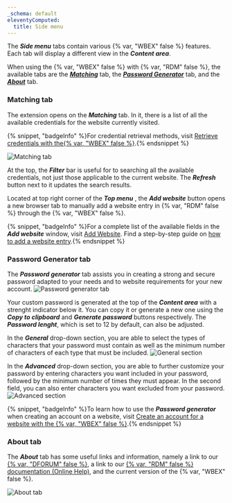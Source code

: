 ```yaml
---
_schema: default
eleventyComputed:
  title: Side menu
---
```

The ***Side menu*** tabs contain various {% var, "WBEX" false %} features. Each tab will display a different view in the ***Content area***.

When using the {% var, "WBEX" false %} with {% var, "RDM" false %}, the available tabs are the [***Matching***](#matching-tab) tab, the [***Password Generator***](#password-generator-tab) tab, and the [***About***](#about-tab) tab.

### Matching tab

The extension opens on the ***Matching*** tab. In it, there is a list of all the available credentials for the website currently visited.

{% snippet, "badgeInfo" %}For credential retrieval methods, visit [Retrieve credentials with the{% var, "WBEX" false %}](/workspace/workspace-browser-extension/remote-desktop-manager/using-workspace-browser-extension/retrieve-credentials/).{% endsnippet %}

![Matching tab](https://cdnweb.devolutions.net/docs/WEBX4013_2024_2.png "Matching tab")

At the top, the ***Filter*** bar is useful for to searching all the available credentials, not just those applicable to the current website. The ***Refresh*** button next to it updates the search results.

Located at top right corner of the ***Top menu*** , the ***Add website*** button opens a new browser tab to manually add a website entry in {% var, "RDM" false %} through the {% var, "WBEX" false %}.

{% snippet, "badgeInfo" %}For a complete list of the available fields in the ***Add website*** window, visit [Add Website](/rdm/windows/workspace-browser-extension/workspace-browser-extension-user-interface/side-menu/add-website/). Find a step-by-step guide on [how to add a website entry](/workspace/workspace-browser-extension/remote-desktop-manager/using-workspace-browser-extension/add-website-entry-workspace-browser-extension/).{% endsnippet %}

### Password Generator tab

The ***Password generator*** tab assists you in creating a strong and secure password adapted to your needs and to website requirements for your new account. ![Password generator tab](https://cdnweb.devolutions.net/docs/WEBX4014_2024_2.png "Password generator tab")

Your custom password is generated at the top of the ***Content area*** with a strenght indicator below it. You can copy it or generate a new one using the ***Copy to clipboard*** and ***Generate password*** buttons respectively. The ***Password lenght***, which is set to 12 by default, can also be adjusted.

In the ***General*** drop-down section, you are able to select the types of characters that your password must contain as well as the minimum number of characters of each type that must be included. ![General section](https://cdnweb.devolutions.net/docs/WEBX4015_2024_2.png "General section")

In the ***Advanced*** drop-down section, you are able to further customize your password by entering characters you want included in your password, followed by the minimum number of times they must appear. In the second field, you can also enter characters you want excluded from your password. ![Advanced section](https://cdnweb.devolutions.net/docs/WEBX4016_2024_2.png "Advanced section")

{% snippet, "badgeInfo" %}To learn how to use the ***Password generator*** when creating an account on a website, visit [Create an account for a website with the {% var, "WBEX" false %}](/workspace/workspace-browser-extension/remote-desktop-manager/using-workspace-browser-extension/create-account-website/).{% endsnippet %}

### About tab

The ***About*** tab has some useful links and information, namely a link to our [{% var, "DFORUM" false %}](), a link to our [{% var, "RDM" false %} documentation (Online Help)](), and the current version of the {% var, "WBEX" false %}.

![About tab](https://cdnweb.devolutions.net/docs/WEBX4017_2024_2.png "About tab")